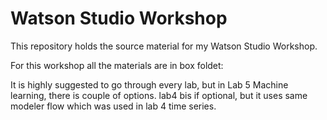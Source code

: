 # Watson Studio Workshop

This repository holds the source material for my Watson Studio Workshop.

For this workshop all the materials are in box foldet:

It is highly suggested to go through every lab, but in Lab 5 Machine learning, there is couple of options. lab4 bis if optional, but it uses same modeler flow which was used in lab 4 time series.
